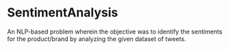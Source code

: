 # SentimentAnalysis
An NLP-based problem wherein the objective was to identify the sentiments for the product/brand by analyzing the given dataset of tweets.
